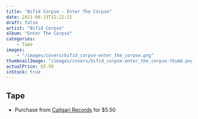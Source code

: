```yaml
---
title: "Bifid Corpse - Enter The Corpse"
date: 2021-06-13T12:22:21
draft: false
artist: "Bifid Corpse"
album: "Enter The Corpse"
categories:
    - Tape
images:
    - "/images/covers/bifid_corpse-enter_the_corpse.png"
thumbnailImage: "/images/covers/bifid_corpse-enter_the_corpse-thumb.png"
actualPrice: $5.50
inStock: true
---
```


## Tape
* Purchase from [Caligari Records](https://caligarirecords.storenvy.com/products/30320053-bifid-corpse-enter-the-corpse) for $5.50
